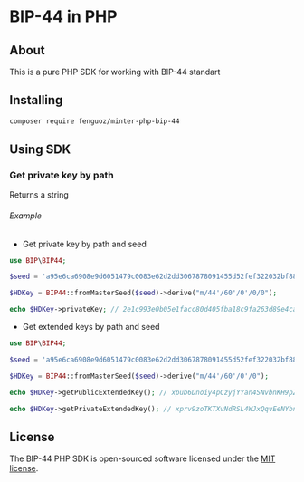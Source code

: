 # BIP-44 in PHP

## About

This is a pure PHP SDK for working with BIP-44 standart

## Installing

```bash
composer require fenguoz/minter-php-bip-44
```

## Using SDK

### Get private key by path

Returns a string

###### Example

* Get private key by path and seed

```php
use BIP\BIP44;

$seed = 'a95e6ca6908e9d6051479c0083e62d2dd3067878091455d52fef322032bf888ebaa6482a343b8c6b2e6d051c3a1701228358d27af550e65a858ce612c4713933';

$HDKey = BIP44::fromMasterSeed($seed)->derive("m/44'/60'/0'/0/0");

echo $HDKey->privateKey; // 2e1c993e0b05e1facc80d405fba18c9fa263d89e4caffe342417c40c7c46742f
```

* Get extended keys by path and seed

```php
use BIP\BIP44;

$seed = 'a95e6ca6908e9d6051479c0083e62d2dd3067878091455d52fef322032bf888ebaa6482a343b8c6b2e6d051c3a1701228358d27af550e65a858ce612c4713933';

$HDKey = BIP44::fromMasterSeed($seed)->derive("m/44'/60'/0'/0");

echo $HDKey->getPublicExtendedKey(); // xpub6Dnoiy4pCzyjYYan4SNvbnKH9pZNHvHKWrMGWD6RnZ7SC4RA57S1csNfYXbCywk27x4cGdwdYFr2cRwa3fGfG9nDV2z7B5njAFNshjzeA2n

echo $HDKey->getPrivateExtendedKey(); // xprv9zoTKTXvNdRSL4WJxQqvEeNYbnistTZU9dRfhpgpEDaTKG61Xa7m554BhEZdsQB8y5eK2k5XdZNoRQv9zFD7sN9hnuW28NdsYtC1J8kvsNe
```

## License

The BIP-44 PHP SDK is open-sourced software licensed under the [MIT license](https://opensource.org/licenses/MIT).
